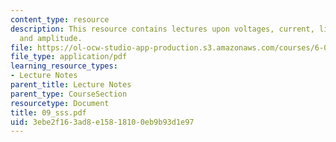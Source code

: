 ```yaml
---
content_type: resource
description: This resource contains lectures upon voltages, current, linear circuit
  and amplitude.
file: https://ol-ocw-studio-app-production.s3.amazonaws.com/courses/6-071j-introduction-to-electronics-signals-and-measurement-spring-2006/3ebe2f163ad8e15818100eb9b93d1e97_09_sss.pdf
file_type: application/pdf
learning_resource_types:
- Lecture Notes
parent_title: Lecture Notes
parent_type: CourseSection
resourcetype: Document
title: 09_sss.pdf
uid: 3ebe2f16-3ad8-e158-1810-0eb9b93d1e97
---
```


